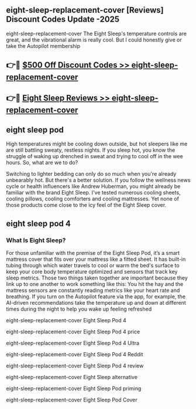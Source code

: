 ## eight-sleep-replacement-cover [Reviews​] Discount Codes Update -2025

eight-sleep-replacement-cover The Eight Sleep's temperature controls are great, and the vibrational alarm is really cool. But I could honestly give or take the Autopilot membership

## 👉🔴 [$500 Off Discount Codes >> eight-sleep-replacement-cover](http://download.freeplayer.one?title=eight-sleep-replacement-cover&ref=18-ES)

## 👉🔴 [Eight Sleep Reviews >> eight-sleep-replacement-cover](http://download.freeplayer.one?title=eight-sleep-replacement-cover&ref=18-ES)

## eight sleep pod

High temperatures might be cooling down outside, but hot sleepers like me are still battling sweaty, restless nights. If you sleep hot, you know the struggle of waking up drenched in sweat and trying to cool off in the wee hours. So, what are we to do?

Switching to lighter bedding can only do so much when you're already unbearably hot. But there's a better solution. If you follow the wellness news cycle or health influencers like Andrew Huberman, you might already be familiar with the brand Eight Sleep. I've tested numerous cooling sheets, cooling pillows, cooling comforters and cooling mattresses. Yet none of those products come close to the icy feel of the Eight Sleep cover.

## eight sleep pod 4

### What Is Eight Sleep?

For those unfamiliar with the premise of the Eight Sleep Pod, it’s a smart mattress cover that fits over your mattress like a fitted sheet. It has built-in tubing through which water travels to cool or warm the bed's surface to keep your core body temperature optimized and sensors that track key sleep metrics. Those two things taken together are important because they link up to one another to work something like this: You hit the hay and the mattress sensors are constantly reading metrics like your heart rate and breathing. If you turn on the Autopilot feature via the app, for example, the AI-driven recommendations take the temperature up and down at different times during the night to help you wake up feeling refreshed

eight-sleep-replacement-cover Eight Sleep Pod 4

eight-sleep-replacement-cover Eight Sleep Pod 4 price

eight-sleep-replacement-cover Eight Sleep Pod 4 Ultra

eight-sleep-replacement-cover Eight Sleep Pod 4 Reddit

eight-sleep-replacement-cover Eight Sleep Pod 4 review

eight-sleep-replacement-cover Eight Sleep alternative

eight-sleep-replacement-cover Eight Sleep Pod priming

eight-sleep-replacement-cover Eight Sleep Pod Cover